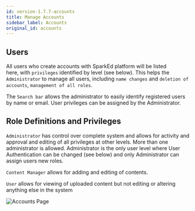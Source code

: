 ```yaml
---
id: version-1.7.7-accounts
title: Manage Accounts
sidebar_label: Accounts
original_id: accounts
---
```


## Users 

All users who create accounts with SparkEd platform will be listed here, with `privileges` identified by level (see below). This helps the `Administrator` to manage all users, including `name changes` and `deletion of accounts`, `management of all roles`. 


The `Search bar` allows the administrator to easily identify registered users by name or email.
User privileges can be assigned by the Administrator.  

## Role Definitions and Privileges  

`Administrator` has control over complete system and allows for activity and approval and editing of all privileges at other levels.  More than one administrator is allowed.  Administrator is the only user level where User Authentication can be changed (see below) and only Administrator can assign users new roles.  

`Content Manager` allows for adding and editing of contents. 

`User` allows for viewing of uploaded content but not editing or altering anything else in the system


![Accounts Page](assets/accounts.png)  


